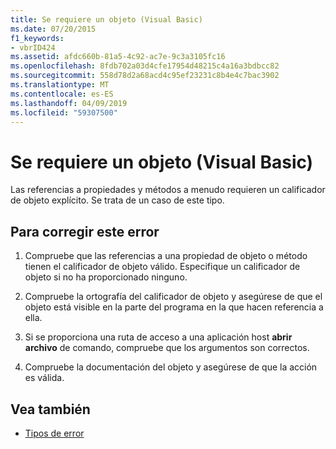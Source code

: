 ```yaml
---
title: Se requiere un objeto (Visual Basic)
ms.date: 07/20/2015
f1_keywords:
- vbrID424
ms.assetid: afdc660b-81a5-4c92-ac7e-9c3a3105fc16
ms.openlocfilehash: 8fdb702a03d4cfe17954d48215c4a16a3bdbcc82
ms.sourcegitcommit: 558d78d2a68acd4c95ef23231c8b4e4c7bac3902
ms.translationtype: MT
ms.contentlocale: es-ES
ms.lasthandoff: 04/09/2019
ms.locfileid: "59307500"
---
```

# <a name="object-required-visual-basic"></a>Se requiere un objeto (Visual Basic)
Las referencias a propiedades y métodos a menudo requieren un calificador de objeto explícito. Se trata de un caso de este tipo.  
  
## <a name="to-correct-this-error"></a>Para corregir este error  
  
1. Compruebe que las referencias a una propiedad de objeto o método tienen el calificador de objeto válido. Especifique un calificador de objeto si no ha proporcionado ninguno.  
  
2. Compruebe la ortografía del calificador de objeto y asegúrese de que el objeto está visible en la parte del programa en la que hacen referencia a ella.  
  
3. Si se proporciona una ruta de acceso a una aplicación host **abrir archivo** de comando, compruebe que los argumentos son correctos.  
  
4. Compruebe la documentación del objeto y asegúrese de que la acción es válida.  
  
## <a name="see-also"></a>Vea también

- [Tipos de error](../../../visual-basic/programming-guide/language-features/error-types.md)
